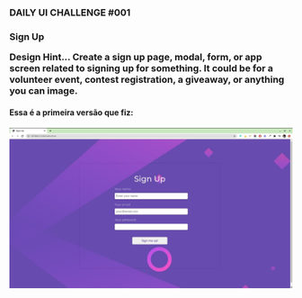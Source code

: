 <h3> DAILY UI CHALLENGE #001 <h3>

Sign Up
 

Design Hint...
Create a sign up page, modal, form, or app screen related to signing up for something. It could be for a volunteer event, contest registration, a giveaway, or anything you can image.

<h4> Essa é a primeira versão que fiz: <h4>
<img src="./001.jpeg">
